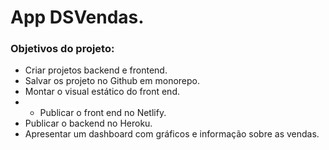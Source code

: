 # App DSVendas.
### Objetivos do projeto:

* Criar projetos backend e frontend.
* Salvar os projeto no Github em monorepo.
* Montar o visual estático do front end.
* * Publicar o front end no Netlify.
* Publicar o backend no Heroku.
* Apresentar um dashboard com gráficos e informação sobre as vendas.


